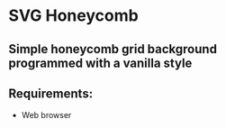# SVG Honeycomb
## Simple honeycomb grid background programmed with a vanilla style
## Requirements:
* Web browser